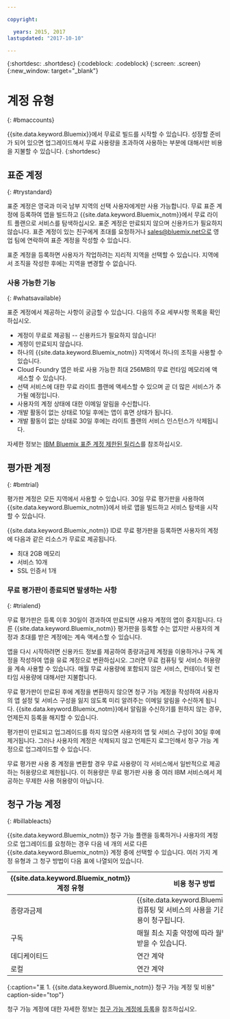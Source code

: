 ```yaml
---

copyright:

  years: 2015, 2017
lastupdated: "2017-10-10"

---
```


{:shortdesc: .shortdesc}
{:codeblock: .codeblock}
{:screen: .screen}
{:new_window: target="_blank"}

# 계정 유형
{: #bmaccounts}

{{site.data.keyword.Bluemix}}에서 무료로 빌드를 시작할 수 있습니다. 성장할 준비가 되어 있으면 업그레이드해서 무료 사용량을 초과하여 사용하는 부분에 대해서만 비용을 지불할 수 있습니다. {:shortdesc}

## 표준 계정
{: #trystandard}

표준 계정은 영국과 미국 남부 지역의 선택 사용자에게만 사용 가능합니다. 무료 표준 계정에 등록하여 앱을 빌드하고 {{site.data.keyword.Bluemix_notm}}에서 무료 라이트 플랜으로 서비스를 탐색하십시오. 표준 계정은 만료되지 않으며 신용카드가 필요하지 않습니다. 표준 계정이 있는 친구에게 초대를 요청하거나 sales@bluemix.net으로 영업 팀에 연락하여 표준 계정을 작성할 수 있습니다.   

표준 계정을 등록하면 사용자가 작업하려는 지리적 지역을 선택할 수 있습니다. 지역에서 조직을 작성한 후에는 지역을 변경할 수 없습니다. 

### 사용 가능한 기능 
{: #whatsavailable}

표준 계정에서 제공하는 사항이 궁금할 수 있습니다. 다음의 주요 세부사항 목록을 확인하십시오.

   * 계정이 무료로 제공됨 -- 신용카드가 필요하지 않습니다!
   * 계정이 만료되지 않습니다. 
   * 하나의 {{site.data.keyword.Bluemix_notm}} 지역에서 하나의 조직을 사용할 수 있습니다.
   * Cloud Foundry 앱은 바로 사용 가능한 최대 256MB의 무료 런타임 메모리에 액세스할 수 있습니다. 
   * 선택 서비스에 대한 무료 라이트 플랜에 액세스할 수 있으며 곧 더 많은 서비스가 추가될 예정입니다. 
   * 사용자의 계정 상태에 대한 이메일 알림을 수신합니다. 
   * 개발 활동이 없는 상태로 10일 후에는 앱이 휴면 상태가 됩니다.
   * 개발 활동이 없는 상태로 30일 후에는 라이트 플랜의 서비스 인스턴스가 삭제됩니다. 

자세한 정보는 [IBM Bluemix 표준 계정 제한된 릴리스](/docs/pricing/standard_account.html)를 참조하십시오.

## 평가판 계정
{: #bmtrial}

평가판 계정은 모든 지역에서 사용할 수 있습니다. 30일 무료 평가판을 사용하여 {{site.data.keyword.Bluemix_notm}}에서 바로 앱을 빌드하고 서비스 탐색을 시작할 수 있습니다.


{{site.data.keyword.Bluemix_notm}} ID로 무료 평가판을 등록하면 사용자의 계정에 다음과 같은 리소스가 무료로 제공됩니다. 

* 최대 2GB 메모리
* 서비스 10개
* SSL 인증서 1개

### 무료 평가판이 종료되면 발생하는 사항 
{: #trialend}

무료 평가판은 등록 이후 30일이 경과하여 만료되면 사용자 계정의 앱이 중지됩니다. 다른 {{site.data.keyword.Bluemix_notm}} 평가판을 등록할 수는 없지만 사용자의 계정과 초대를 받은 계정에는 계속 액세스할 수 있습니다.  

앱을 다시 시작하려면 신용카드 정보를 제공하여 종량과금제 계정을 이용하거나 구독 계정을 작성하여 앱을 유료 계정으로 변환하십시오. 그러면 무료 컴퓨팅 및 서비스 허용량을 계속 사용할 수 있습니다. 매월 무료 사용량에 포함되지 않은 서비스, 컨테이너 및 런타임 사용량에 대해서만 지불합니다. 

무료 평가판이 만료된 후에 계정을 변환하지 않으면 청구 가능 계정을 작성하여 사용자의 앱 설정 및 서비스 구성을 잃지 않도록 미리 알려주는 이메일 알림을 수신하게 됩니다. {{site.data.keyword.Bluemix_notm}}에서 알림을 수신하기를 원하지 않는 경우, 언제든지 등록을 해지할 수 있습니다. 

평가판이 만료되고 업그레이드를 하지 않으면 사용자의 앱 및 서비스 구성이 30일 후에 제거됩니다. 그러나 사용자의 계정은 삭제되지 않고 언제든지 로그인해서 청구 가능 계정으로 업그레이드할 수 있습니다. 

무료 평가판 사용 중 계정을 변환할 경우 무료 사용량이 각 서비스에서 일반적으로 제공하는 허용량으로 제한됩니다. 이 허용량은 무료 평가판 사용 중 여러 IBM 서비스에서 제공하는 무제한 사용 허용량이 아닙니다. 

## 청구 가능 계정
{: #billableacts}

{{site.data.keyword.Bluemix_notm}} 청구 가능 플랜을 등록하거나 사용자의 계정으로 업그레이드를 요청하는 경우 다음 네 개의 서로 다른 {{site.data.keyword.Bluemix_notm}} 계정 중에 선택할 수 있습니다. 여러 가지 계정 유형과 그 청구 방법이 다음 표에 나열되어 있습니다. 

|{{site.data.keyword.Bluemix_notm}} 계정 유형|	비용 청구 방법 |
|------------------|-----------------------|
|종량과금제|	{{site.data.keyword.Bluemix_notm}} 컴퓨팅 및 서비스의 사용을 기준으로 비용이 청구됩니다.|
|구독| 매월 최소 지출 약정에 따라 월별 할인을 받을 수 있습니다. |
|데디케이티드| 연간 계약 |
|로컬|	연간 계약 |
{:caption="표 1. {{site.data.keyword.Bluemix_notm}} 청구 가능 계정 및 비용" caption-side="top"}

청구 가능 계정에 대한 자세한 정보는 [청구 가능 계정에 등록](/docs/pricing/billable.html#billable)을 참조하십시오. 
